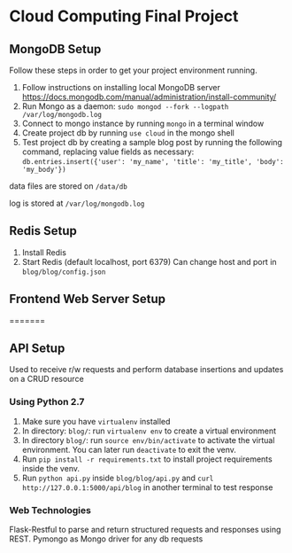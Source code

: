 # Cloud Computing Final Project

## MongoDB Setup
Follow these steps in order to get your project environment running.

1. Follow instructions on installing local MongoDB server https://docs.mongodb.com/manual/administration/install-community/
2. Run Mongo as a daemon: `sudo mongod --fork --logpath /var/log/mongodb.log`
3. Connect to mongo instance by running `mongo` in a terminal window
4. Create project db by running `use cloud` in the mongo shell
5. Test project db by creating a sample blog post by running the following command, replacing value fields as necessary: `db.entries.insert({'user': 'my_name', 'title': 'my_title', 'body': 'my_body'})`

data files are stored on `/data/db`

log is stored at `/var/log/mongodb.log`

## Redis Setup
1. Install Redis
2. Start Redis (default localhost, port 6379)
Can change host and port in `blog/blog/config.json`

## Frontend Web Server Setup
=======
## API Setup
Used to receive r/w requests and perform database insertions and updates on a CRUD resource

### Using Python 2.7

1. Make sure you have `virtualenv` installed
2. In directory: `blog/`: run `virtualenv env` to create a virtual environment
3. In directory `blog/`: run `source env/bin/activate` to activate the virtual environment. You can later run `deactivate` to exit the venv.
4. Run `pip install -r requirements.txt` to install project requirements inside the venv.
5. Run `python api.py` inside `blog/blog/api.py` and `curl http://127.0.0.1:5000/api/blog` in another terminal to test response

### Web Technologies

Flask-Restful to parse and return structured requests and responses using REST.
Pymongo as Mongo driver for any db requests
